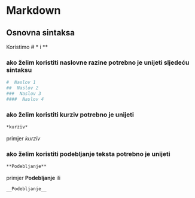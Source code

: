 # Markdown
## Osnovna sintaksa
Koristimo # * i **
### ako želim koristiti naslovne razine potrebno je unijeti sljedeću sintaksu
```bash
#  Naslov 1
##  Naslov 2
###  Naslov 3
####  Naslov 4
```
### ako želim koristiti kurziv potrebno je unijeti
```bash
*kurziv*
```
primjer *kurziv*

### ako želim koristiti podebljanje teksta potrebno je unijeti 
```bash
**Podebljanje**
```
primjer **Podebljanje**
ili 
```bash
__Podebljanje__
```
